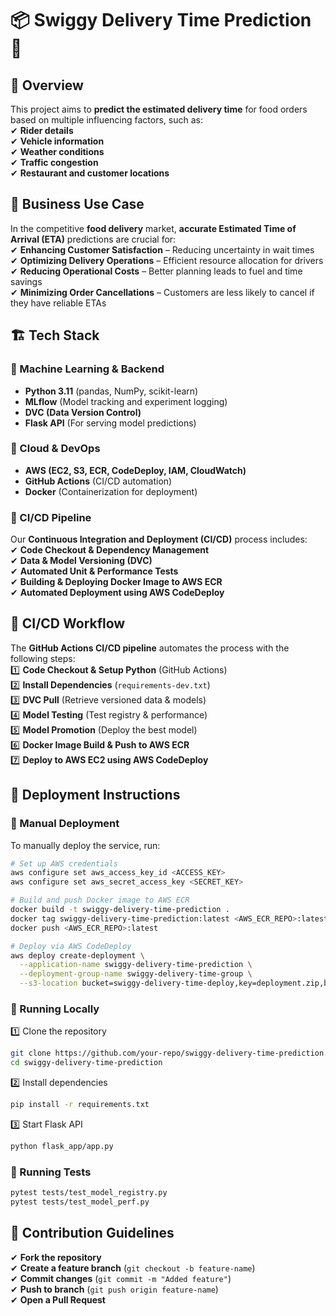 
# 📦 Swiggy Delivery Time Prediction 🚀  

## 📌 Overview  
This project aims to **predict the estimated delivery time** for food orders based on multiple influencing factors, such as:  
✔ **Rider details**  
✔ **Vehicle information**  
✔ **Weather conditions**  
✔ **Traffic congestion**  
✔ **Restaurant and customer locations**  

## 🎯 Business Use Case  
In the competitive **food delivery** market, **accurate Estimated Time of Arrival (ETA)** predictions are crucial for:  
✔ **Enhancing Customer Satisfaction** – Reducing uncertainty in wait times  
✔ **Optimizing Delivery Operations** – Efficient resource allocation for drivers  
✔ **Reducing Operational Costs** – Better planning leads to fuel and time savings  
✔ **Minimizing Order Cancellations** – Customers are less likely to cancel if they have reliable ETAs  

## 🏗️ Tech Stack  
### 🔹 Machine Learning & Backend  
- **Python 3.11** (pandas, NumPy, scikit-learn)  
- **MLflow** (Model tracking and experiment logging)  
- **DVC (Data Version Control)**  
- **Flask API** (For serving model predictions)  

### 🔹 Cloud & DevOps  
- **AWS (EC2, S3, ECR, CodeDeploy, IAM, CloudWatch)**  
- **GitHub Actions** (CI/CD automation)  
- **Docker** (Containerization for deployment)  

### 🔹 CI/CD Pipeline  
Our **Continuous Integration and Deployment (CI/CD)** process includes:  
✔ **Code Checkout & Dependency Management**  
✔ **Data & Model Versioning (DVC)**  
✔ **Automated Unit & Performance Tests**  
✔ **Building & Deploying Docker Image to AWS ECR**  
✔ **Automated Deployment using AWS CodeDeploy**  

## 🔄 CI/CD Workflow  
The **GitHub Actions CI/CD pipeline** automates the process with the following steps:  
1️⃣ **Code Checkout & Setup Python** (GitHub Actions)  
2️⃣ **Install Dependencies** (`requirements-dev.txt`)  
3️⃣ **DVC Pull** (Retrieve versioned data & models)  
4️⃣ **Model Testing** (Test registry & performance)  
5️⃣ **Model Promotion** (Deploy the best model)  
6️⃣ **Docker Image Build & Push to AWS ECR**  
7️⃣ **Deploy to AWS EC2 using AWS CodeDeploy**  

## 🚀 Deployment Instructions  
### 🔹 Manual Deployment  
To manually deploy the service, run:  
```bash
# Set up AWS credentials
aws configure set aws_access_key_id <ACCESS_KEY>
aws configure set aws_secret_access_key <SECRET_KEY>

# Build and push Docker image to AWS ECR
docker build -t swiggy-delivery-time-prediction .
docker tag swiggy-delivery-time-prediction:latest <AWS_ECR_REPO>:latest
docker push <AWS_ECR_REPO>:latest

# Deploy via AWS CodeDeploy
aws deploy create-deployment \
  --application-name swiggy-delivery-time-prediction \
  --deployment-group-name swiggy-delivery-time-group \
  --s3-location bucket=swiggy-delivery-time-deploy,key=deployment.zip,bundleType=zip
```

### 🔹 Running Locally  
1️⃣ Clone the repository  
```bash
git clone https://github.com/your-repo/swiggy-delivery-time-prediction.git
cd swiggy-delivery-time-prediction
```
2️⃣ Install dependencies  
```bash
pip install -r requirements.txt
```
3️⃣ Start Flask API  
```bash
python flask_app/app.py
```

### 🔹 Running Tests  
```bash
pytest tests/test_model_registry.py
pytest tests/test_model_perf.py
```

## 📌 Contribution Guidelines  
✔ **Fork the repository**  
✔ **Create a feature branch** (`git checkout -b feature-name`)  
✔ **Commit changes** (`git commit -m "Added feature"`)  
✔ **Push to branch** (`git push origin feature-name`)  
✔ **Open a Pull Request**  

